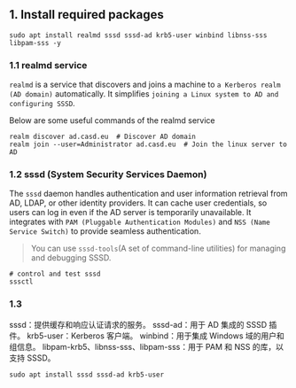 # 

## 1. Install required packages

```shell
sudo apt install realmd sssd sssd-ad krb5-user winbind libnss-sss libpam-sss -y
```


### 1.1 realmd service
`realmd` is a service that discovers and joins a machine to `a Kerberos realm (AD domain)` automatically. It simplifies
`joining a Linux system to AD and configuring SSSD`.

Below are some useful commands of the realmd service

```shell
realm discover ad.casd.eu  # Discover AD domain
realm join --user=Administrator ad.casd.eu  # Join the linux server to AD
```

### 1.2 sssd (System Security Services Daemon)

The `sssd` daemon handles authentication and user information retrieval from AD, LDAP, or other identity providers.
It can cache user credentials, so users can log in even if the AD server is temporarily unavailable.
It integrates with `PAM (Pluggable Authentication Modules)` and `NSS (Name Service Switch)` to provide seamless 
authentication.

> You can use `sssd-tools`(A set of command-line utilities) for managing and debugging SSSD.
> 
```shell
# control and test sssd
sssctl
```

### 1.3 

sssd：提供缓存和响应认证请求的服务。
sssd-ad：用于 AD 集成的 SSSD 插件。
krb5-user：Kerberos 客户端。
winbind：用于集成 Windows 域的用户和组信息。
libpam-krb5、libnss-sss、libpam-sss：用于 PAM 和 NSS 的库，以支持 SSSD。


```shell
sudo apt install sssd sssd-ad krb5-user
```